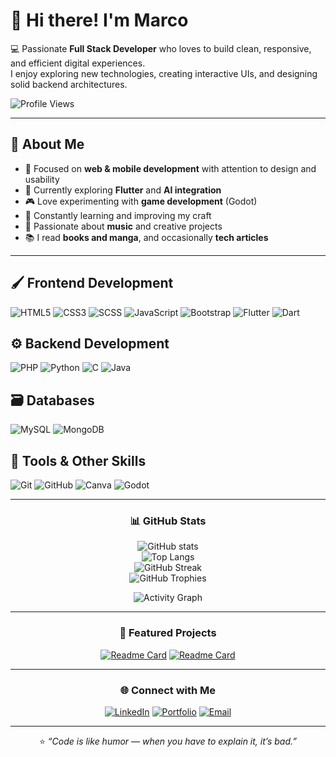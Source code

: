 # 👋 Hi there! I'm Marco  

💻 Passionate **Full Stack Developer** who loves to build clean, responsive, and efficient digital experiences.  
I enjoy exploring new technologies, creating interactive UIs, and designing solid backend architectures.  

![Profile Views](https://komarev.com/ghpvc/?username=Syire&color=blueviolet&style=flat-square)

---

## 🧠 About Me  
- 🎯 Focused on **web & mobile development** with attention to design and usability  
- 🚀 Currently exploring **Flutter** and **AI integration**  
- 🎮 Love experimenting with **game development** (Godot)  
- 🌱 Constantly learning and improving my craft  
- 🎵 Passionate about **music** and creative projects  
- 📚 I read **books and manga**, and occasionally **tech articles**

---

## 🖌️ Frontend Development  
![HTML5](https://img.shields.io/badge/HTML5-%23E34F26.svg?style=for-the-badge&logo=html5&logoColor=white)
![CSS3](https://img.shields.io/badge/CSS3-%231572B6.svg?style=for-the-badge&logo=css3&logoColor=white)
![SCSS](https://img.shields.io/badge/SCSS-%23CC6699.svg?style=for-the-badge&logo=sass&logoColor=white)
![JavaScript](https://img.shields.io/badge/JavaScript-%23323330.svg?style=for-the-badge&logo=javascript&logoColor=%23F7DF1E)
![Bootstrap](https://img.shields.io/badge/Bootstrap-563D7C.svg?style=for-the-badge&logo=bootstrap&logoColor=white)
![Flutter](https://img.shields.io/badge/Flutter-%2302569B.svg?style=for-the-badge&logo=flutter&logoColor=white)
![Dart](https://img.shields.io/badge/Dart-%230175C2.svg?style=for-the-badge&logo=dart&logoColor=white)

## ⚙️ Backend Development  
![PHP](https://img.shields.io/badge/PHP-%23777BB4.svg?style=for-the-badge&logo=php&logoColor=white)
![Python](https://img.shields.io/badge/Python-3670A0?style=for-the-badge&logo=python&logoColor=ffdd54)
![C](https://img.shields.io/badge/C-00599C?style=for-the-badge&logo=c&logoColor=white)
![Java](https://img.shields.io/badge/Java-%23ED8B00.svg?style=for-the-badge&logo=openjdk&logoColor=white)

## 🗃️ Databases  
![MySQL](https://img.shields.io/badge/MySQL-%2300f.svg?style=for-the-badge&logo=mysql&logoColor=white)
![MongoDB](https://img.shields.io/badge/MongoDB-%2347A248.svg?style=for-the-badge&logo=mongodb&logoColor=white)

## 🧰 Tools & Other Skills  
![Git](https://img.shields.io/badge/Git-%23F05033.svg?style=for-the-badge&logo=git&logoColor=white)
![GitHub](https://img.shields.io/badge/GitHub-%23181717.svg?style=for-the-badge&logo=github&logoColor=white)
![Canva](https://img.shields.io/badge/Canva-%2300C4CC.svg?style=for-the-badge&logo=Canva&logoColor=white)
![Godot](https://img.shields.io/badge/Godot%20Engine-478CBF.svg?style=for-the-badge&logo=godotengine&logoColor=white)

---

<div align="center">

### 📊 GitHub Stats  

![GitHub stats](https://github-readme-stats.vercel.app/api?username=Syire&show_icons=true&theme=transparent&hide_border=true)  
![Top Langs](https://github-readme-stats.vercel.app/api/top-langs/?username=Syire&layout=compact&theme=transparent&hide_border=true)  
![GitHub Streak](https://streak-stats.demolab.com/?user=Syire&theme=transparent&hide_border=true)  
![GitHub Trophies](https://github-profile-trophy.vercel.app/?username=Syire&theme=algolia&no-bg=true&no-frame=true&margin-w=8)

![Activity Graph](https://github-readme-activity-graph.vercel.app/graph?username=Syire&theme=github-compact&hide_border=true)

---

### 🚀 Featured Projects  
[![Readme Card](https://github-readme-stats.vercel.app/api/pin/?username=Syire&repo=nome-repo-1&theme=transparent&hide_border=true)](https://github.com/Syire/RingoTale)
[![Readme Card](https://github-readme-stats.vercel.app/api/pin/?username=Syire&repo=nome-repo-2&theme=transparent&hide_border=true)](https://github.com/Syire/The-Worst-Game-)

---

### 🌐 Connect with Me  
[![LinkedIn](https://img.shields.io/badge/LinkedIn-%230077B5.svg?style=for-the-badge&logo=linkedin&logoColor=white)](https://www.linkedin.com/in/marco-gurrata?utm_source=share&utm_campaign=share_via&utm_content=profile&utm_medium=android_app)
[![Portfolio](https://img.shields.io/badge/Portfolio-%23000000.svg?style=for-the-badge&logo=firefox&logoColor=white)](#)
[![Email](https://img.shields.io/badge/Email-%23EA4335.svg?style=for-the-badge&logo=gmail&logoColor=white)](mailto:your-email@example.com)

---

⭐ <em>“Code is like humor — when you have to explain it, it’s bad.”</em>

</div>
